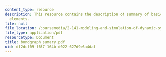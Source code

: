 ```yaml
---
content_type: resource
description: This resource contains the description of summary of basic bond graph
  elements.
file: null
file_location: /coursemedia/2-141-modeling-and-simulation-of-dynamic-systems-fall-2006/df2dcf09f657164bd022627d9e6a4daf_bondgraph_sumary.pdf
file_type: application/pdf
resourcetype: Document
title: bondgraph_sumary.pdf
uid: df2dcf09-f657-164b-d022-627d9e6a4daf
---
```

